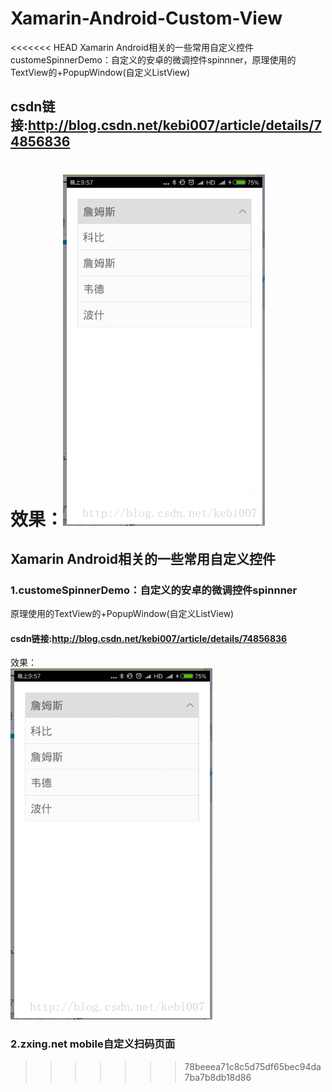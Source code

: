 ﻿# Xamarin-Android-Custom-View
<<<<<<< HEAD
Xamarin Android相关的一些常用自定义控件
customeSpinnerDemo：自定义的安卓的微调控件spinnner，原理使用的TextView的+PopupWindow(自定义ListView)
## csdn链接:http://blog.csdn.net/kebi007/article/details/74856836
效果：![image](https://github.com/MaChuZhang/Xamarin-Android-Custom-View/blob/master/customSpinnerDemo/screen/20170714220228485.png)
=======
## Xamarin Android相关的一些常用自定义控件
### 1.customeSpinnerDemo：自定义的安卓的微调控件spinnner<br/>
原理使用的TextView的+PopupWindow(自定义ListView)
#### csdn链接:http://blog.csdn.net/kebi007/article/details/74856836
效果：<br/>![image](https://github.com/MaChuZhang/Xamarin-Android-Custom-View/blob/master/customSpinnerDemo/screen/20170714220228485.png)
### 2.zxing.net mobile自定义扫码页面

>>>>>>> 78beeea71c8c5d75df65bec94da7ba7b8db18d86
